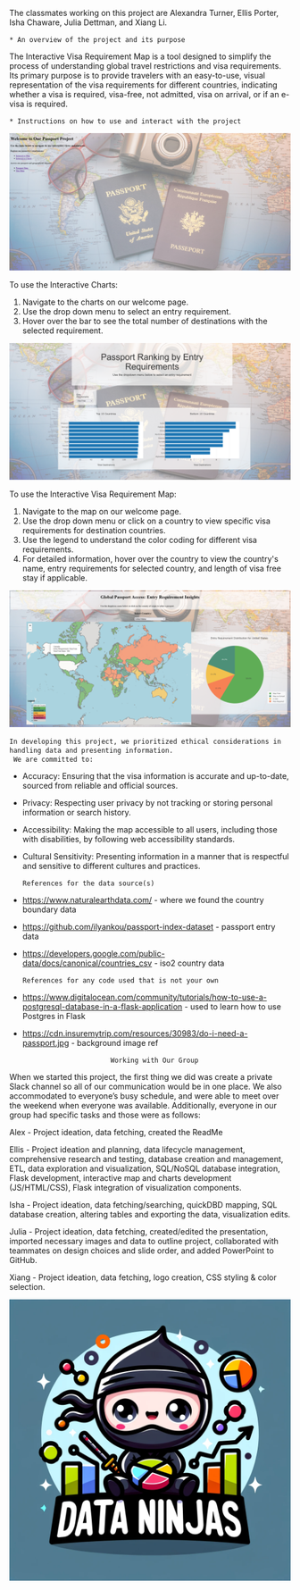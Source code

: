 The classmates working on this project are Alexandra Turner, Ellis Porter, Isha Chaware, Julia Dettman, and Xiang Li. 

    * An overview of the project and its purpose
The Interactive Visa Requirement Map is a tool designed to simplify the process of understanding global travel restrictions and visa requirements. Its primary purpose is to provide travelers with an easy-to-use, visual representation of the visa requirements for different countries, indicating whether a visa is required, visa-free, not admitted, visa on arrival, or if an e-visa is required.


    * Instructions on how to use and interact with the project

![Image Alt Text](/Visualizations/Snapshots/welcome_page.png)

To use the Interactive Charts:
   1. Navigate to the charts on our welcome page.
   2. Use the drop down menu to select an entry requirement.
   3. Hover over the bar to see the total number of destinations with the selected requirement.

![Image Alt Text](/Visualizations/Snapshots/interactive_charts.png)

To use the Interactive Visa Requirement Map:
   1. Navigate to the map on our welcome page.
   2. Use the drop down menu or click on a country to view specific visa requirements for destination countries.
   3. Use the legend to understand the color coding for different visa requirements.
   4. For detailed information, hover over the country to view the country's name, entry requirements for selected country, and length of visa free stay if applicable.

![Image Alt Text](/Visualizations/Snapshots/interactive_map.png)

	In developing this project, we prioritized ethical considerations in handling data and presenting information.  
	 We are committed to:
* Accuracy: Ensuring that the visa information is accurate and up-to-date, sourced from reliable and official sources.
* Privacy: Respecting user privacy by not tracking or storing personal information or search history.
* Accessibility: Making the map accessible to all users, including those with disabilities, by following web accessibility standards.
* Cultural Sensitivity: Presenting information in a manner that is respectful and sensitive to different cultures and practices.


      References for the data source(s)
- https://www.naturalearthdata.com/ - where we found the country boundary data 
- https://github.com/ilyankou/passport-index-dataset - passport entry data 
- https://developers.google.com/public-data/docs/canonical/countries_csv - iso2 country data


      References for any code used that is not your own
- https://www.digitalocean.com/community/tutorials/how-to-use-a-postgresql-database-in-a-flask-application - used to learn how to use Postgres in Flask
- https://cdn.insuremytrip.com/resources/30983/do-i-need-a-passport.jpg - background image ref


						
							Working with Our Group
When we started this project, the first thing we did was create a private Slack channel so all of our communication would be in one place. We also accommodated to everyone’s busy schedule, and were able to meet over the weekend when everyone was available. Additionally, everyone in our group had specific tasks and those were as follows:

Alex - Project ideation, data fetching, created the ReadMe

Ellis - Project ideation and planning, data lifecycle management, comprehensive research and testing, database creation and management, ETL, data exploration and visualization, SQL/NoSQL database integration, Flask development, interactive map and charts development (JS/HTML/CSS), Flask integration of visualization components.

Isha -  Project ideation, data fetching/searching, quickDBD mapping, SQL database creation, altering tables and exporting the data, visualization edits.

Julia - Project ideation, data fetching, created/edited the presentation, imported necessary images and data to outline project, collaborated with teammates on design choices and slide order, and added PowerPoint to GitHub. 

Xiang - Project ideation, data fetching, logo creation, CSS styling & color selection.


![Image Alt Text](/Visualizations/team_logo.png)

